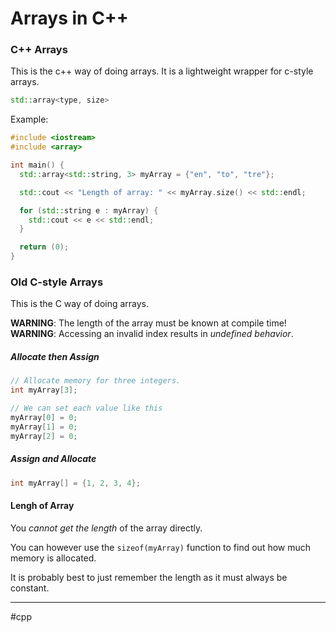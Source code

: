 # Arrays in C++

### C++ Arrays
This is the c++ way of doing arrays. It is a lightweight wrapper for c-style arrays.

```cpp
std::array<type, size>
```

Example:

```cpp
#include <iostream>
#include <array>

int main() {
  std::array<std::string, 3> myArray = {"en", "to", "tre"};

  std::cout << "Length of array: " << myArray.size() << std::endl;

  for (std::string e : myArray) {
    std::cout << e << std::endl;
  }

  return (0);
}
```

### Old C-style Arrays
This is the C way of doing arrays.

**WARNING**: The length of the array must be known at compile time!
**WARNING**: Accessing an invalid index results in *undefined behavior*.

##### Allocate then Assign

```cpp
// Allocate memory for three integers. 
int myArray[3]; 

// We can set each value like this
myArray[0] = 0;
myArray[1] = 0;
myArray[2] = 0;
```

##### Assign and Allocate
```cpp
int myArray[] = {1, 2, 3, 4};
```

#### Lengh of Array
You *cannot get the length* of the array directly.

You can however use the `sizeof(myArray)` function to find out how much memory is allocated.

It is probably best to just remember the length as it must always be constant.

---
#cpp 

